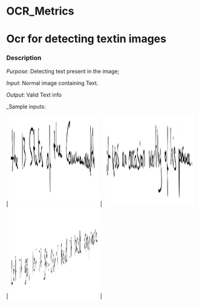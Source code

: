 # OCR_Metrics
# 
# Ocr for detecting textin images

### Description

_Purpose_: Detecting text present in the image; 

_Input_: Normal image containing Text.

_Output_: Valid Text info

_Sample inputs:

|<img src="./sample_images/sample_image_1.png" width="240" height="240"/> | <img src="./sample_images/sample_image_2.png" width="240" height="240"/> | <img src="./sample_images/sample_image_3.png" width="240" height="240"/>|
